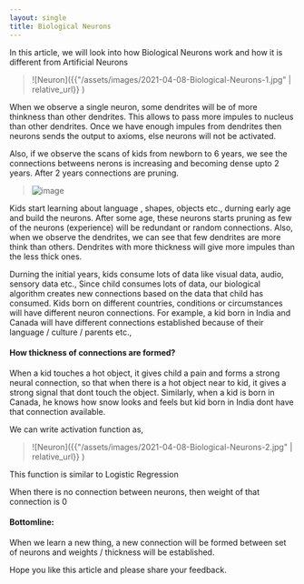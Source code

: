 ```yaml
---
layout: single
title: Biological Neurons
---
```

In this article, we will look into how Biological Neurons work and how it is different from Artificial Neurons

> ![Neuron]({{"/assets/images/2021-04-08-Biological-Neurons-1.jpg" | relative_url}} )

When we observe a single neuron, some dendrites will be of more thinkness than other dendrites. This allows to pass more impules to nucleus than other dendrites.
Once we have enough impules from dendrites then neurons sends the output to axioms, else neurons will not be activated.

Also, if we observe the scans of kids from newborn to 6 years, we see the connections betweens nerons is increasing and becoming dense upto 2 years. After 2 years connections are pruning. 

> ![image](https://cdn.filestackcontent.com/rotate=deg:exif/resize=width:1148,height:500,fit:crop/FI20xFeyTKuwS5mQoR9g)

Kids start learning about language , shapes, objects etc., durning early age and build the neurons. After some age, these neurons starts pruning as few of the neurons (experience) will be redundant or random connections. Also, when we observe the dendrites, we can see that few dendrites are more think than others. Dendrites with more thickness will give more impules than the less thick ones.

Durning the initial years, kids consume lots of data like visual data, audio, sensory data etc., Since child consumes lots of data, our biological algorithm creates new connections based on the data that child has consumed. Kids born on different countries, conditions or circumstances will have different neuron connections. For example, a kid born in India and Canada will have different connections established because of their language / culture / parents etc.,

#### How thickness of connections are formed?

When a kid touches a hot object, it gives child a pain and forms a strong neural connection, so that when there is a hot object near to kid, it gives a strong signal that dont touch the object. 
Similarly, when a kid is born in Canada, he knows how snow looks and feels but kid born in India dont have that connection available. 

We can write activation function as, 

> ![Neuron]({{"/assets/images/2021-04-08-Biological-Neurons-2.jpg" | relative_url}} )

This function is similar to Logistic Regression

When there is no connection between neurons, then weight of that connection is 0

#### Bottomline:

When we learn a new thing, a new connection will be formed between set of neurons and weights / thickness will be established. 

Hope you like this article and please share your feedback.

